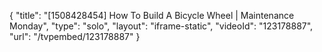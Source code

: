 {
    "title": "[1508428454] How To Build A Bicycle Wheel | Maintenance Monday",
    "type": "solo",
    "layout": "iframe-static",
    "videoId": "123178887",
    "url": "\/tvpembed\/123178887"
}
